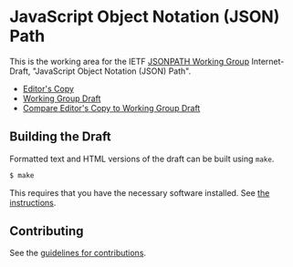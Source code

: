 # JavaScript Object Notation (JSON) Path

This is the working area for the IETF [JSONPATH Working Group](https://datatracker.ietf.org/wg/jsonpath/documents/) Internet-Draft, "JavaScript Object Notation (JSON) Path".

* [Editor's Copy](https://ietf-wg-jsonpath.github.io/draft-ietf-jsonpath-jsonpath/#go.draft-ietf-jsonpath-base.html)
* [Working Group Draft](https://datatracker.ietf.org/doc/html/draft-ietf-jsonpath-base)
* [Compare Editor's Copy to Working Group Draft](https://ietf-wg-jsonpath.github.io/draft-ietf-jsonpath-jsonpath/#go.draft-ietf-jsonpath-base.diff)

## Building the Draft

Formatted text and HTML versions of the draft can be built using `make`.

```sh
$ make
```

This requires that you have the necessary software installed.  See
[the instructions](https://github.com/martinthomson/i-d-template/blob/master/doc/SETUP.md).


## Contributing

See the
[guidelines for contributions](https://github.com/ietf-wg-jsonpath/draft-ietf-jsonpath-jsonpath/blob/main/CONTRIBUTING.md).
